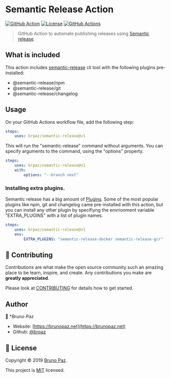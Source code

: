 # Semantic Release Action

[![GitHub Action](https://img.shields.io/badge/GitHub-Action-blue?style=for-the-badge)](https://github.com/features/actions)
[![License](https://img.shields.io/badge/License-MIT-yellow.svg?style=for-the-badge)](LICENSE)
[![GitHub Actions](https://github.com/brpaz/semantic-release/workflows/Test/badge.svg?style=for-the-badge)](https://github.com/brpaz/semantic-release/actions)

> GitHub Action to automate publishing releases using [Semantic release](https://github.com/semantic-release/semantic-release).

## What is included

This action includes [semantic-release](https://github.com/semantic-release/semantic-release) cli tool with the following plugins pre-installed:

* @semantic-release/npm 
* @semantic-release/git 
* @semantic-release/changelog

## Usage

On your GitHub Actions workflow file, add the following step:

```yml
steps:
    uses: brpaz/semantic-release@v1
```

This will run the "semantic-release" command without arguments. You can specify arguments to the command, using the "options" property.

```yml
steps:
    uses: brpaz/semantic-release@v1
    with:
        options: "--branch next"
```

### Installing extra plugins.

Semantic release has a big amount of [Plugins](https://semantic-release.gitbook.io/semantic-release/extending/plugins-list). Some of the most popular plugins like npm, git and changelog came pre-installed with this action, but you can install any other plugin by specifiyng the envrionment variable "EXTRA_PLUGINS" with a list of plugin names.

```yml
steps:
    uses: brpaz/semantic-release@v1
    env:
        EXTRA_PLUGINS: "semantic-release-docker semantic-release-gcr"
```

## 🤝 Contributing

Contributions are what make the open source community such an amazing place to be learn, inspire, and create. Any contributions you make are **greatly appreciated**.

Please look at [CONTRIBUTING](CONTRIBUTING.md) for details how to get started.

## Author

👤 **Bruno Paz*

* Website: [https://brunopaz.net](https://brunopaz.net)
* Github: [@brpaz](https://github.com/brpaz)

## 📝 License

Copyright © 2019 [Bruno Paz](https://github.com/brpaz).

This project is [MIT](LICENSE) licensed.
